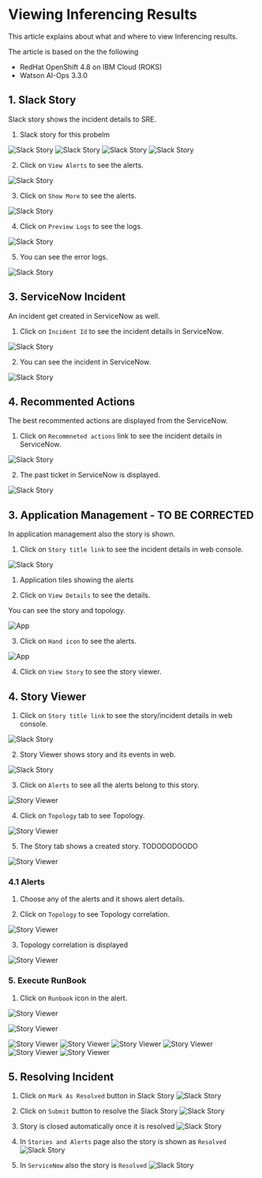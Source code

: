 # Viewing Inferencing Results

This article explains about what and where to view Inferencing results.

The article is based on the the following

- RedHat OpenShift 4.8 on IBM Cloud (ROKS)
- Watson AI-Ops 3.3.0

## 1. Slack Story

Slack story shows the incident details to SRE.

1. Slack story for this probelm

![Slack Story](./images/story/i-01.png)
![Slack Story](./images/story/i-02.png)
![Slack Story](./images/story/i-03.png)
![Slack Story](./images/story/i-04.png)

2. Click on `View Alerts` to see the alerts.

![Slack Story](./images/story/i-11.png)

3. Click on `Show More` to see the alerts.

![Slack Story](./images/story/i-12.png)

4. Click on `Preview Logs` to see the logs.

![Slack Story](./images/story/i-13.png)

5. You can see the error logs.

![Slack Story](./images/story/i-14.png)


## 3. ServiceNow Incident

An incident get created in ServiceNow as well.

1. Click on `Incident Id` to see the incident details in ServiceNow.

![Slack Story](./images/story/i-41.png)

2. You can see the incident in ServiceNow.

![Slack Story](./images/snow/i-01.png)


## 4. Recommented Actions

The best recommented actions are displayed from the ServiceNow.

1. Click on `Recommneted actions` link to see the incident details in ServiceNow.

![Slack Story](./images/story/i-21.png)

2. The past ticket in ServiceNow is displayed.

![Slack Story](./images/snow/i-03.png)


## 3. Application Management - TO BE CORRECTED

In application management also the story is shown.

1. Click on `Story title link` to see the incident details in web console.

![Slack Story](./images/story/i-31.png)

1. Application tiles showing the alerts


2. Click on `View Details` to see the details.

You can see the story and topology.

![App](./images/03-app2.png)

3. Click on `Hand icon` to see the alerts.

![App](./images/03-app3.png)

4. Click on `View Story` to see the story viewer.



## 4. Story Viewer

1. Click on `Story title link` to see the story/incident details in web console.

![Slack Story](./images/story/i-31.png)

2. Story Viewer shows story and its events in web.

![Slack Story](./images/webconsole/i-01.png)

3. Click on `Alerts` to see all the alerts belong to this story.

![Story Viewer](./images/webconsole/i-11.png)

4. Click on  `Topology` tab to see Topology.

![Story Viewer](./images/webconsole/i-21.png)

5. The Story tab shows a created story. TODODODOODO

![Story Viewer](./images/webconsole/i-41.png)


### 4.1 Alerts

1. Choose any of the alerts and it shows alert details.

2. Click on `Topology` to see Topology correlation.

![Story Viewer](./images/webconsole/i-13.png)

3.  Topology correlation is displayed

![Story Viewer](./images/webconsole/i-14.png)

### 5. Execute RunBook 

1. Click on `Runbook` icon in the alert.

![Story Viewer](./images/webconsole/i-13.png)

![Story Viewer](./images/webconsole/i-51.png)


![Story Viewer](./images/webconsole/i-52.png)
![Story Viewer](./images/webconsole/i-53.png)
![Story Viewer](./images/webconsole/i-54.png)
![Story Viewer](./images/webconsole/i-55.png)
![Story Viewer](./images/webconsole/i-56.png)
![Story Viewer](./images/webconsole/i-57.png)

## 5. Resolving Incident

1. Click on  `Mark As Resolved` button in Slack Story
![Slack Story](./images/resolve/i-01.png)

2. Click on  `Submit` button to resolve the Slack Story
![Slack Story](./images/resolve/i-02.png)

3. Story is closed automatically once it is resolved
![Slack Story](./images/resolve/i-03.png)

4. In `Stories and Alerts` page also the story is shown as `Resolved`
![Slack Story](./images/resolve/i-04.png)

5. In `ServiceNow` also the story is `Resolved`
![Slack Story](./images/resolve/i-05.png)
